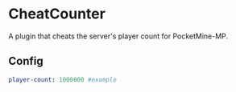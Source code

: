 # CheatCounter
A plugin that cheats the server's player count for PocketMine-MP.
## Config
```YAML
player-count: 1000000 #example











```
